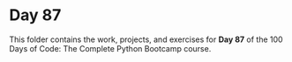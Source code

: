 # Day 87

This folder contains the work, projects, and exercises for **Day 87** of the 100 Days of Code: The Complete Python Bootcamp course.
